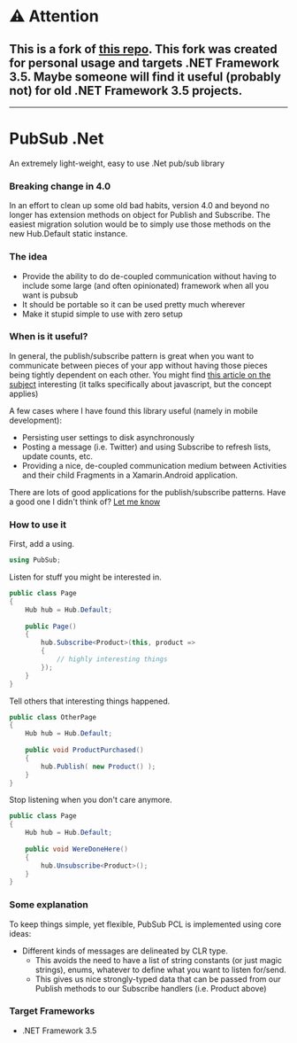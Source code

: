 # **⚠️ Attention**

This is a fork of [this repo](https://github.com/upta/pubsub).
This fork was created for personal usage and targets .NET Framework 3.5.
Maybe someone will find it useful (probably not) for old .NET Framework 3.5 projects.
---

---

# PubSub .Net

An extremely light-weight, easy to use .Net pub/sub library 

### Breaking change in 4.0
In an effort to clean up some old bad habits, version 4.0 and beyond no longer has extension methods on object for Publish and Subscribe. The easiest migration solution would be to simply use those methods on the new Hub.Default static instance.

### The idea
* Provide the ability to do de-coupled communication without having to include some large (and often opinionated) framework when all you want is pubsub
* It should be portable so it can be used pretty much wherever
* Make it stupid simple to use with zero setup

### When is it useful?
In general, the publish/subscribe pattern is great when you want to communicate between pieces of your app without having those pieces being tightly dependent on each other.  You might find [this article on the subject](http://blog.mgechev.com/2013/04/24/why-to-use-publishsubscribe-in-javascript/) interesting (it talks specifically about javascript, but the concept applies)

A few cases where I have found this library useful (namely in mobile development):
* Persisting user settings to disk asynchronously
* Posting a message (i.e. Twitter) and using Subscribe to refresh lists, update counts, etc.
* Providing a nice, de-coupled communication medium between Activities and their child Fragments in a Xamarin.Android application.

There are lots of good applications for the publish/subscribe patterns.  Have a good one I didn't think of? [Let me know](https://github.com/upta/pubsub/issues)

### How to use it
First, add a using.
```c#
using PubSub;
```

Listen for stuff you might be interested in.

```c#
public class Page
{
    Hub hub = Hub.Default;
	
	public Page()
	{
		hub.Subscribe<Product>(this, product =>
		{
			// highly interesting things
		});
	}
}
```

Tell others that interesting things happened.

```c#
public class OtherPage
{
    Hub hub = Hub.Default;
	
	public void ProductPurchased()
	{
		hub.Publish( new Product() );
	}
}
```

Stop listening when you don't care anymore.

```c#
public class Page
{
	Hub hub = Hub.Default;
	
	public void WereDoneHere()
	{
		hub.Unsubscribe<Product>();
	}
}
```

### Some explanation
To keep things simple, yet flexible, PubSub PCL is implemented using core ideas:
* Different kinds of messages are delineated by CLR type.
	- This avoids the need to have a list of string constants (or just magic strings), enums, whatever to define what you want to listen for/send.
	- This gives us nice strongly-typed data that can be passed from our Publish methods to our Subscribe handlers (i.e. Product above)

### Target Frameworks
* .NET Framework 3.5
